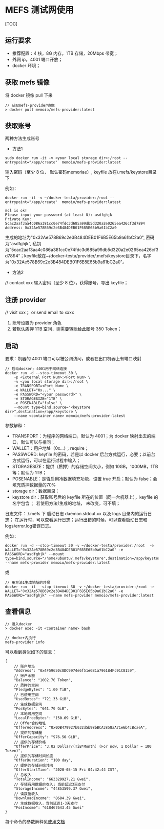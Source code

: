 # MEFS 测试网使用

[TOC]

## 运行要求

- 推荐配置：4 核，8G 内存，1TB 存储，20Mbps 带宽；
- 外网 ip，4001 端口开放；
- docker 环境；

## 获取 mefs 镜像

将 docker 镜像 pull 下来

```shell
// 获取mefs-provider镜像
> docker pull memoio/mefs-provider:latest
```

## 获取账号

两种方法生成账号

+ 方法1

```shell
sudo docker run -it -v <your local storage dir>:/root --entrypoint="/app/create"  memoio/mefs-provider:latest

```

输入密码（至少 8 位， 默认密码memoriae）, keyfile 放在<your local storage dir>/.mefs/keystore目录下

例如：

```shell
docker run -it -v ~/docker-testa/provider:/root --entrypoint="/app/create"  memoio/mefs-provider:latest

mcl is ok!
Please input your password (at least 8): asdfghjk
Private Key: 5cac2aaf3aa4c086a381cc0e74fdc3d685a99db5d320a2e0265ea426cf3d7894
Address: 0x32Ae578B69c2e3B484DEB01F6B5E65b9a61bC2a0
```

生成的地址为"0x32Ae578B69c2e3B484DEB01F6B5E65b9a61bC2a0", 密码为”asdfghjk“, 私钥为”5cac2aaf3aa4c086a381cc0e74fdc3d685a99db5d320a2e0265ea426cf3d7894“；keyfile放在~/docker-testa/provider/.mefs/keystore目录下，名字为"0x32Ae578B69c2e3B484DEB01F6B5E65b9a61bC2a0"。


+ 方法2

// contact xxx
输入密码（至少 8 位），获得账号，导出 keyfile；

## 注册 provider

// visit xxx； or send email to xxxx

1. 账号设置为 provider 角色
2. 若默认质押 1TB 空间，则需要转账给此账号 350 Token；


## 启动

要求：机器的 4001 端口可以被公网访问，或者在出口机器上有端口映射

```docker
// 启动docker; 4001用于网络连接
docker run -d --stop-timeout 30 \
    -p <External Port Num>:<Port Num> \
    -v <you local storage dir>:/root \
    -e TRANSPORT=<Port Num> \
    -e WALLET="0x..." \
    -e PASSWORD="<your password>" \
    -e STORAGESIZE="1TB" \
    -e POSENABLE="false" \
    --mount type=bind,source="<keystore dir>",destination=/app/keystore \
    --name <container name> memoio/mefs-provider:latest
```

参数解释：

- TRANSPORT：<Port Num>为程序的网络端口，默认为 4001；<External Port Num>为 docker 映射出去的端口，默认可以与<Port Num>相同；
- WALLET：用户地址（0x...）；require；
- PASSWORD: keyfile 的密码，若是以 docker 后台方式运行，必要；以前台方式运行，可以在运行过程中输入；
- STORAGESIZE：提供（质押）的存储空间大小，例如 10GB，1000MB，1TB 等；默认为 1TB；
- POSENABLE：是否启用冷数据填充功能，设置 true 开启；默认为 false；会填充质押数据量的70\%
- storage dir：数据目录；
- keystore dir：获取账号后的 keyfile 所在的位置（同一台机器上），keyfile 的名字包含 <WALLET>； 若使用方法1生成的地址， <you local storage dir>未改变，可不填；

日志文件：
<storage dir>/.mefs 下 启动日志 daemon.stdout.xx 以及 logs 目录内的运行日志；
在运行时，可以查看运行日志；运行出错的时候，可以查看启动日志和logs/error.log错误日志。


例如：

```
docker run -d --stop-timeout 30 -v ~/docker-testa/provider:/root  -e WALLET="0x32Ae578B69c2e3B484DEB01F6B5E65b9a61bC2a0" -e PASSWORD="asdfghjk" --mount type=bind,source="/home/ubuntu/.mefs/keystore",destination=/app/keystore --name mefs-provider memoio/mefs-provider:latest
```
或

```
// 用方法1生成地址的时候
docker run -it --stop-timeout 30 -v ~/docker-testa/provider:/root -e WALLET="0x32Ae578B69c2e3B484DEB01F6B5E65b9a61bC2a0" -e PASSWORD="asdfghjk" --name mefs-provider memoio/mefs-provider:latest
```


## 查看信息

```shell
// 进入docker
> docker exec -it <container name> bash
```

```shell
// docker内执行
mefs-provider info
```

可以看到类似如下的信息：

```
{
    // 账户地址
    "Address": "0x4F59650c8DC9974e6f51e681a7961B4Fc91C8159",
    // 账户余额
    "Balance": "1002.70 Token",
    // 质押的空间
    "PledgeBytes": "1.00 TiB",
    // 已使用空间
    "UsedBytes": "721.33 GiB",
    // 生成数据空间
    "PosBytes": "641.70 GiB",
    // 本地可用空间
    "LocalFreeBytes": "150.69 GiB",
    // Offer合约地址
    "OfferAddress": "0x0DB479927b032d5b98bBCA3858aA71e6b4cBcaeA",
    // 提供的存储量
    "OfferCapacity": "976.56 GiB",
    // 提供的存储价格
    "OfferPrice": "3.02 Dollar/(TiB*Month) (For now, 1 Dollar = 100 Token)",
    // 提供的存储时间长度
    "OfferDuration": "100 day",
    // 提供的存储开始时间
    "OfferStartTime": "2020-05-15 Fri 04:42:44 CST",
    // 总收入 
    "TotalIncome": "663329927.21 Gwei",
    // 存储有用数据的收入; 当前延迟3天支付
    "StorageIncome": "44853599.37 Gwei",
    // 读数据收入
    "DownloadIncome": "8684.39 Gwei",
    // 生成数据收入，当前延迟1-3天支付
    "PosIncome": "618467643.45 Gwei"
}
```

每个命令的参数解释见[使用文档](https://github.com/memoio/docs)
